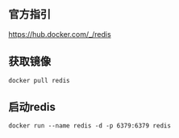 
## 官方指引
https://hub.docker.com/_/redis

## 获取镜像

```
docker pull redis
```

## 启动redis

```
docker run --name redis -d -p 6379:6379 redis
```

